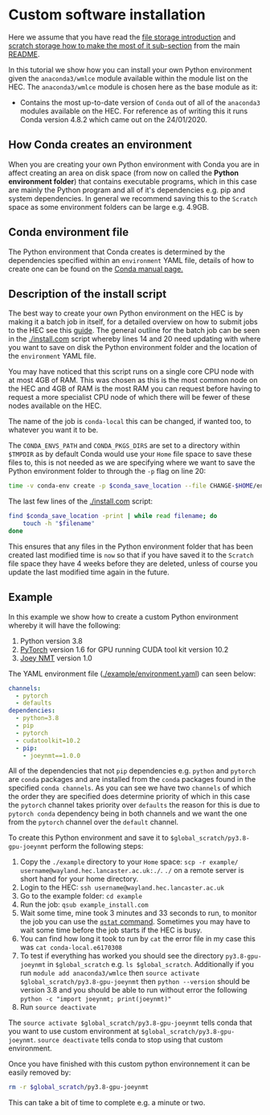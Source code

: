 # Custom software installation

Here we assume that you have read the [file storage introduction](../README.md#file-storage) and [scratch storage how to make the most of it sub-section](../README.md#scratch-storage-how-to-make-the-most-of-it) from the main [README](../README.md).

In this tutorial we show how you can install your own Python environment given the `anaconda3/wmlce` module available within the module list on the HEC. The `anaconda3/wmlce` module is chosen here as the base module as it:

* Contains the most up-to-date version of `Conda` out of all of the `anaconda3` modules available on the HEC. For reference as of writing this it runs Conda version 4.8.2 which came out on the 24/01/2020.

## How Conda creates an environment

When you are creating your own Python environment with Conda you are in affect creating an area on disk space (from now on called the **Python environment folder**) that contains executable programs, which in this case are mainly the Python program and all of it's dependencies e.g. pip and system dependencies. In general we recommend saving this to the `Scratch` space as some environment folders can be large e.g. 4.9GB.

## Conda environment file

The Python environment that Conda creates is determined by the dependencies specified within an `environment` YAML file, details of how to create one can be found on the [Conda manual page.](https://docs.conda.io/projects/conda/en/latest/user-guide/tasks/manage-environments.html#creating-an-environment-file-manually)

## Description of the install script

The best way to create your own Python environment on the HEC is by making it a batch job in itself, for a detailed overview on how to submit jobs to the HEC see this [guide](https://answers.lancaster.ac.uk/display/ISS/Submitting+jobs+on+the+HEC). The general outline for the batch job can be seen in the [./install.com](./install.com) script whereby lines 14 and 20 need updating with where you want to save on disk the Python environment folder and the location of the `environment` YAML file. 

You may have noticed that this script runs on a single core CPU node with at most 4GB of RAM. This was chosen as this is the most common node on the HEC and 4GB of RAM is the most RAM you can request before having to request a more specialist CPU node of which there will be fewer of these nodes available on the HEC.

The name of the job is `conda-local` this can be changed, if wanted too, to whatever you want it to be.

The `CONDA_ENVS_PATH` and `CONDA_PKGS_DIRS` are set to a directory within `$TMPDIR` as by default Conda would use your `Home` file space to save these files to, this is not needed as we are specifying where we want to save the Python environment folder to through the `-p` flag on line 20:

``` bash
time -v conda-env create -p $conda_save_location --file CHANGE-$HOME/environment.yaml
```

The last few lines of the [./install.com](./install.com) script:

```bash
find $conda_save_location -print | while read filename; do
	touch -h "$filename"
done
```

This ensures that any files in the Python environment folder that has been created last modified time is `now` so that if you have saved it to the `Scratch` file space they have 4 weeks before they are deleted, unless of course you update the last modified time again in the future.

## Example

In this example we show how to create a custom Python environment whereby it will have the following:

1. Python version 3.8
2. [PyTorch](https://pytorch.org/) version 1.6 for GPU running CUDA tool kit version 10.2
3. [Joey NMT](https://github.com/joeynmt/joeynmt) version 1.0

The YAML environment file ([./example/environment.yaml](./example/environment.yaml)) can seen below:

``` yaml
channels:
  - pytorch
  - defaults
dependencies:
  - python=3.8
  - pip
  - pytorch
  - cudatoolkit=10.2
  - pip:
    - joeynmt==1.0.0
```

All of the dependencies that not `pip` dependencies e.g. `python` and `pytorch` are `conda` packages and are installed from the `conda` packages found in the specified `conda channels`. As you can see we have two `channels` of which the order they are specified does determine priority of which in this case the `pytorch` channel takes priority over `defaults` the reason for this is due to `pytorch conda` dependency being in both channels and we want the one from the `pytorch` channel over the `default` channel.

To create this Python environment and save it to `$global_scratch/py3.8-gpu-joeynmt` perform the following steps:

1. Copy the `./example` directory to your `Home` space: `scp -r example/ username@wayland.hec.lancaster.ac.uk:./`. `./` on a remote server is short hand for your home directory.
2. Login to the HEC: `ssh username@wayland.hec.lancaster.ac.uk`
3. Go to the example folder: `cd example`
4. Run the job: `qsub example_install.com`
5. Wait some time, mine took 3 minutes and 33 seconds to run, to monitor the job you can use the [`qstat` command](https://answers.lancaster.ac.uk/display/ISS/Monitoring+jobs+on+the+HEC). Sometimes you may have to wait some time before the job starts if the HEC is busy.
6. You can find how long it took to run by `cat` the error file in my case this was `cat conda-local.e6170308`
7. To test if everything has worked you should see the directory `py3.8-gpu-joeynmt` in `$global_scratch` e.g. `ls $global_scratch`. Additionally if you run `module add anaconda3/wmlce` then `source activate $global_scratch/py3.8-gpu-joeynmt` then `python --version` should be version 3.8 and you should be able to run without error the following `python -c "import joeynmt; print(joeynmt)"`
8. Run `source deactivate`

The `source activate $global_scratch/py3.8-gpu-joeynmt` tells conda that you want to use custom environment at `$global_scratch/py3.8-gpu-joeynmt`. `source deactivate` tells conda to stop using that custom environment.

Once you have finished with this custom python environnement it can be easily removed by:

``` bash
rm -r $global_scratch/py3.8-gpu-joeynmt
``` 

This can take a bit of time to complete e.g. a minute or two.

